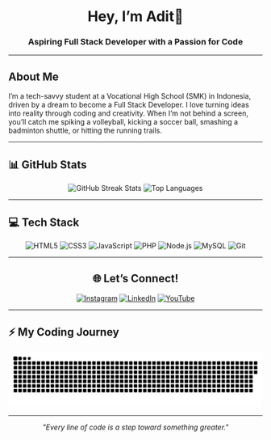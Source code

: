<h1 align="center">Hey, I’m Adit👋</h1>
<h3 align="center">Aspiring Full Stack Developer with a Passion for Code</h3>

---

## About Me
I’m a tech-savvy student at a Vocational High School (SMK) in Indonesia, driven by a dream to become a Full Stack Developer. I love turning ideas into reality through coding and creativity. When I’m not behind a screen, you’ll catch me spiking a volleyball, kicking a soccer ball, smashing a badminton shuttle, or hitting the running trails.

---

## 📊 GitHub Stats
<div align="center">
  <img src="https://github-readme-streak-stats.herokuapp.com/?user=rdtyaandr&theme=aura&hide_border=true" alt="GitHub Streak Stats" width="50%" />
  <img src="https://github-readme-stats.vercel.app/api/top-langs/?username=rdtyaandr&theme=aura&hide_border=true&include_all_commits=true&count_private=true&layout=compact" alt="Top Languages" width="36%" />
</div>

---

## 💻 Tech Stack
<div align="center">
  <img src="https://img.shields.io/badge/HTML5-%23E34F26.svg?style=for-the-badge&logo=html5&logoColor=white" alt="HTML5" />
  <img src="https://img.shields.io/badge/CSS3-%231572B6.svg?style=for-the-badge&logo=css3&logoColor=white" alt="CSS3" />
  <img src="https://img.shields.io/badge/JavaScript-%23323330.svg?style=for-the-badge&logo=javascript&logoColor=%23F7DF1E" alt="JavaScript" />
  <img src="https://img.shields.io/badge/PHP-%23777BB4.svg?style=for-the-badge&logo=php&logoColor=white" alt="PHP" />
  <img src="https://img.shields.io/badge/Node.js-%236DA55F.svg?style=for-the-badge&logo=node.js&logoColor=white" alt="Node.js" />
  <img src="https://img.shields.io/badge/MySQL-%234479A1.svg?style=for-the-badge&logo=mysql&logoColor=white" alt="MySQL" />
  <img src="https://img.shields.io/badge/Git-%23F05032.svg?style=for-the-badge&logo=git&logoColor=white" alt="Git" />
</div>

---
<!-- Social connections -->
<div align="center">

## 🌐 Let’s Connect!
[![Instagram](https://img.shields.io/badge/Instagram-%23E4405F.svg?logo=Instagram&logoColor=white)](https://instagram.com/technologyhell) 
[![LinkedIn](https://img.shields.io/badge/LinkedIn-%230077B5.svg?logo=linkedin&logoColor=white)](https://linkedin.com/in/nitishsinghslg) 
[![YouTube](https://img.shields.io/badge/YouTube-%23FF0000.svg?logo=YouTube&logoColor=white)](https://youtube.com/@technologyhell) 

</div>

---

## ⚡ My Coding Journey
<div align="center">
  <picture>
    <source media="(prefers-color-scheme: dark)" srcset="dist/github-snake-dark.svg" />
    <source media="(prefers-color-scheme: light)" srcset="dist/github-snake.svg" />
    <img alt="GitHub Snake" src="dist/github-snake.svg" />
  </picture>
</div>

---

<p align="center"><em>"Every line of code is a step toward something greater."</em></p>
